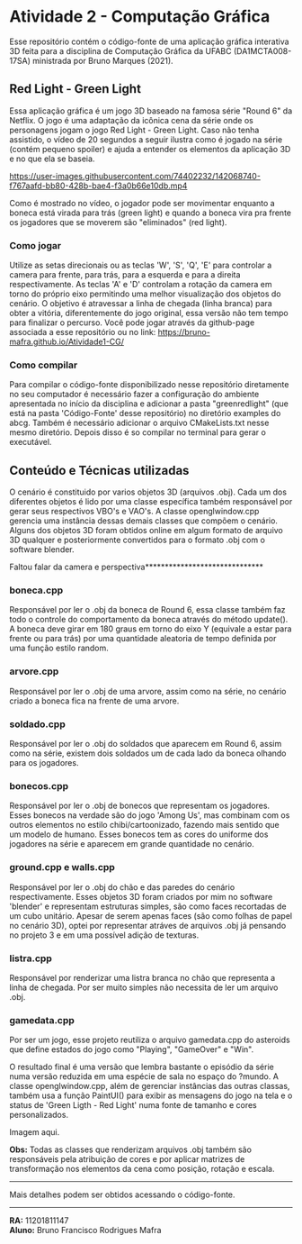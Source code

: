 # Atividade 2 - Computação Gráfica

Esse repositório contém o código-fonte de uma aplicação gráfica interativa 3D feita para a disciplina de Computação Gráfica da UFABC (DA1MCTA008-17SA) ministrada por Bruno Marques (2021).

## Red Light - Green Light
Essa aplicação gráfica é um jogo 3D baseado na famosa série "Round 6" da Netflix. O jogo é uma adaptação da icônica cena da série onde os personagens jogam o jogo Red Light - Green Light. Caso não tenha assistido, o vídeo de 20 segundos a seguir ilustra como é jogado na série (contém pequeno spoiler) e ajuda a entender os elementos da aplicação 3D e no que ela se baseia. 

https://user-images.githubusercontent.com/74402232/142068740-f767aafd-bb80-428b-bae4-f3a0b66e10db.mp4

Como é mostrado no vídeo, o jogador pode ser movimentar enquanto a boneca está virada para trás (green light) e quando a boneca vira pra frente os jogadores que se moverem são "eliminados" (red light).

### Como jogar
Utilize as setas direcionais ou as teclas 'W', 'S', 'Q', 'E' para controlar a camera para frente, para trás, para a esquerda e para a direita respectivamente. As teclas 'A' e 'D' controlam a rotação da camera em torno do próprio eixo permitindo uma melhor visualização dos objetos do cenário. O objetivo é atravessar a linha de chegada (linha branca) para obter a vitória, diferentemente do jogo original, essa versão não tem tempo para finalizar o percurso. Você pode jogar através da github-page associada a esse repositório ou no link: https://bruno-mafra.github.io/Atividade1-CG/

### Como compilar
Para compilar o código-fonte disponibilizado nesse repositório diretamente no seu computador é necessário fazer a configuração do ambiente apresentada no início da disciplina e adicionar a pasta "greenredlight" (que está na pasta 'Código-Fonte' desse repositório) no diretório examples do abcg. Também é necessário adicionar o arquivo CMakeLists.txt nesse mesmo diretório. Depois disso é so compilar no terminal para gerar o executável.

## Conteúdo e Técnicas utilizadas

O cenário é constituido por varios objetos 3D (arquivos .obj). Cada um dos diferentes objetos é lido por uma classe específica também responsável por gerar seus respectivos VBO's e VAO's. A classe openglwindow.cpp gerencia uma instância dessas demais classes que compõem o cenário. Alguns dos objetos 3D foram obtidos online em algum formato de arquivo 3D qualquer e posteriormente convertidos para o formato .obj com o software blender.

Faltou falar da camera e perspectiva******************************

### boneca.cpp
Responsável por ler o .obj da boneca de Round 6, essa classe também faz todo o controle do comportamento da boneca através do método update(). A boneca deve girar em 180 graus em torno do eixo Y (equivale a estar para frente ou para trás) por uma quantidade aleatoria de tempo definida por uma função estilo random.

### arvore.cpp
Responsável por ler o .obj de uma arvore, assim como na série, no cenário criado a boneca fica na frente de uma arvore.

### soldado.cpp
Responsável por ler o .obj do soldados que aparecem em Round 6, assim como na série, existem dois soldados um de cada lado da boneca olhando para os jogadores.

### bonecos.cpp
Responsável por ler o .obj de bonecos que representam os jogadores. Esses bonecos na verdade são do jogo 'Among Us', mas combinam com os outros elementos no estilo chibi/cartoonizado, fazendo mais sentido que um modelo de humano. Esses bonecos tem as cores do uniforme dos jogadores na série e aparecem em grande quantidade no cenário.

### ground.cpp e walls.cpp
Responsável por ler o .obj do chão e das paredes do cenário respectivamente. Esses objetos 3D foram criados por mim no software 'blender' e representam estruturas simples, são como faces recortadas de um cubo unitário. Apesar de serem apenas faces (são como folhas de papel no cenário 3D), optei por representar atráves de arquivos .obj já pensando no projeto 3 e em uma possível adição de texturas.

### listra.cpp
Responsável por renderizar uma listra branca no chão que representa a linha de chegada. Por ser muito simples não necessita de ler um arquivo .obj.

### gamedata.cpp
Por ser um jogo, esse projeto reutiliza o arquivo gamedata.cpp do asteroids que define estados do jogo como "Playing", "GameOver" e "Win".

O resultado final é uma versão que lembra bastante o episódio da série numa versão reduzida em uma espécie de sala no espaço do ?mundo. A classe openglwindow.cpp, além de gerenciar instâncias das outras classas, também usa a função PaintUI() para exibir as mensagens do jogo na tela e o status de 'Green Ligth - Red Light' numa fonte de tamanho e cores personalizados.

Imagem aqui.

**Obs:** Todas as classes que renderizam arquivos .obj também são responsáveis pela atribuição de cores e por aplicar matrizes de transformação nos elementos da cena como posição, rotação e escala.

---

Mais detalhes podem ser obtidos acessando o código-fonte.

---

**RA:** 11201811147                                                                                                                                                             
**Aluno:** Bruno Francisco Rodrigues Mafra            
